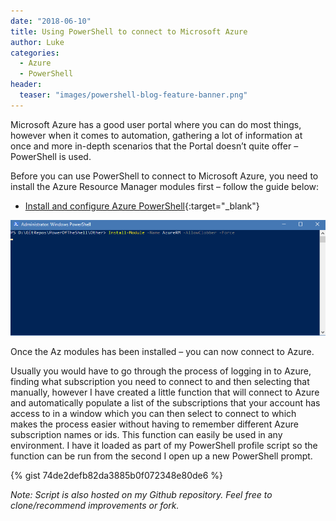 ```yaml
---
date: "2018-06-10"
title: Using PowerShell to connect to Microsoft Azure
author: Luke
categories:
  - Azure
  - PowerShell
header:
  teaser: "images/powershell-blog-feature-banner.png"
---
```


Microsoft Azure has a good user portal where you can do most things, however
when it comes to automation, gathering a lot of information at once and more
in-depth scenarios that the Portal doesn’t quite offer – PowerShell is used.

Before you can use PowerShell to connect to Microsoft Azure, you need to install
the Azure Resource Manager modules first – follow the guide below:

-   [Install and configure Azure
    PowerShell](https://docs.microsoft.com/en-us/powershell/azure/new-azureps-module-az?view=azps-5.7.0){:target="_blank"}

![Disable SMB1](/images/posts/InstallAzureRMModule.gif)

Once the Az modules has been installed – you can now connect to Azure.

Usually you would have to go through the process of logging in to Azure, finding
what subscription you need to connect to and then selecting that manually,
however I have created a little function that will connect to Azure and
automatically populate a list of the subscriptions that your account has access
to in a window which you can then select to connect to which makes the process
easier without having to remember different Azure subscription names or ids.
This function can easily be used in any environment. I have it loaded as part of
my PowerShell profile script so the function can be run from the second I open
up a new PowerShell prompt.

{% gist 74de2defb82da3885b0f072348e80de6 %}

*Note: Script is also hosted on my Github repository. Feel free to
clone/recommend improvements or fork.*